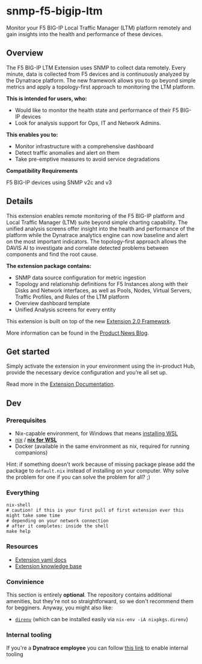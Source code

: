 # snmp-f5-bigip-ltm

Monitor your F5 BIG-IP Local Traffic Manager (LTM) platform remotely and gain insights into the health and performance of these devices.

## Overview

The F5 BIG-IP LTM Extension uses SNMP to collect data remotely. Every minute, data is collected from F5 devices and is continuously analyzed by the Dynatrace platform. The new framework allows you to go beyond simple metrics and apply a topology-first approach to monitoring the LTM platform.

**This is intended for users, who:**

- Would like to monitor the health state and performance of their F5 BIG-IP devices
- Look for analysis support for Ops, IT and Network Admins.

**This enables you to:**

- Monitor infrastructure with a comprehensive dashboard
- Detect traffic anomalies and alert on them
- Take pre-emptive measures to avoid service degradations

**Compatibility Requirements**

F5 BIG-IP devices using SNMP v2c and v3

## Details

This extension enables remote monitoring of the F5 BIG-IP platform and Local Traffic Manager (LTM) suite beyond simple charting capability. The unified analysis screens offer insight into the health and performance of the platform while the Dynatrace analytics engine can now baseline and alert on the most important indicators. The topology-first approach allows the DAVIS AI to investigate and correlate detected problems between components and find the root cause.

**The extension package contains:**

- SNMP data source configuration for metric ingestion
- Topology and relationship definitions for F5 Instances along with their Disks and Network interfaces, as well as Pools, Nodes, Virtual Servers, Traffic Profiles, and Rules of the LTM platform
- Overview dashboard template
- Unified Analysis screens for every entity

This extension is built on top of the new [Extension 2.0 Framework](https://www.dynatrace.com/news/blog/extend-dynatrace-automation-and-ai-capabilities-more-easily-than-ever/).

More information can be found in the [Product News Blog](https://www.dynatrace.com/news/blog/simplified-observability-for-your-snmp-devices/).

## Get started

Simply activate the extension in your environment using the in-product Hub, provide the necessary device configuration and you’re all set up.

Read more in the [Extension Documentation](https://www.dynatrace.com/support/help/how-to-use-dynatrace/networks/f5-extension).

## Dev

### Prerequisites
- Nix-capable environment, for Windows that means [installing WSL](https://docs.microsoft.com/en-us/learn/modules/get-started-with-windows-subsystem-for-linux/2-enable-and-install)
- [nix](https://nixos.org/download.html) / [**nix for WSL**](https://nixos.org/download.html#nix-install-windows)
- Docker (available in the same environment as nix, required for running companions)

Hint: if something doesn't work because of missing package please add the package to `default.nix` instead of installing on your computer. Why solve the problem for one if you can solve the problem for all? ;)

### Everything
```
nix-shell
# caution! if this is your first pull of first extension ever this might take some time
# depending on your network connection
# after it completes: inside the shell
make help
```

### Resources
- [Extension yaml docs](https://www.dynatrace.com/support/help/extend-dynatrace/extensions20/extension-yaml)
- [Extension knowledge base](https://www.dynatrace.com/support/help/extend-dynatrace/extensions20)

### Convinience
This section is entirely **optional**. The repository contains additional amenities, but they're not so straightforward, so we don't recommend them for begginers.  Anyway, you might also like:
- [`direnv`](https://direnv.net/) (which can be installed easily via `nix-env -iA nixpkgs.direnv`)

### Internal tooling
If you're a **Dynatrace employee** you can follow [this link](https://github.com/dynatrace-extensions/precious-toolz-internal) to enable internal tooling
